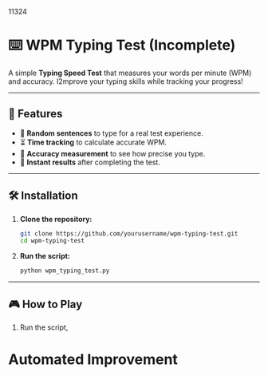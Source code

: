11324   
# ⌨️ WPM Typing Test (Incomplete)

A simple **Typing Speed Test** that measures your words per minute (WPM) and accuracy. I2mprove your typing skills while tracking your progress!

---

## 🚀 Features

- 📝 **Random sentences** to type for a real test experience.  
- ⏳ **Time tracking** to calculate accurate WPM.  
- 🎯 **Accuracy measurement** to see how precise you type.  
- 🔄 **Instant results** after completing the test.  

---

## 🛠️ Installation

1. **Clone the repository:**  
   ```bash
   git clone https://github.com/yourusername/wpm-typing-test.git
   cd wpm-typing-test
   ```

2. **Run the script:**  
   ```bash
   python wpm_typing_test.py
   ```

---

## 🎮 How to Play

1. Run the script,


# Automated Improvement
